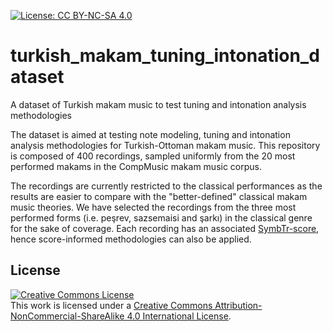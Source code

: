 [![License: CC BY-NC-SA 4.0](https://img.shields.io/badge/License-CC%20BY--NC--SA%204.0-ff69b4.svg)](http://creativecommons.org/licenses/by-nc-sa/4.0/)

# turkish_makam_tuning_intonation_dataset
A dataset of Turkish makam music to test tuning and intonation analysis methodologies

The dataset is aimed at testing note modeling, tuning and intonation analysis methodologies for Turkish-Ottoman makam music. This repository is composed of 400 recordings, sampled uniformly from the 20 most performed makams in the CompMusic makam music corpus. 

The recordings are currently restricted to the classical performances as the results are easier to compare with the "better-defined" classical makam music theories. We have selected the recordings from the three most performed forms (i.e. peşrev, sazsemaisi and şarkı) in the classical genre for the sake of coverage. Each recording has an associated [SymbTr-score](https://github.com/MTG/SymbTr), hence score-informed methodologies can also be applied.

<a name="License"></a>License
--------------------
<a rel="license" href="http://creativecommons.org/licenses/by-nc-sa/4.0/"><img alt="Creative Commons License" style="border-width:0" src="https://i.creativecommons.org/l/by-nc-sa/4.0/88x31.png" /></a><br />This work is licensed under a <a rel="license" href="http://creativecommons.org/licenses/by-nc-sa/4.0/">Creative Commons Attribution-NonCommercial-ShareAlike 4.0 International License</a>.
